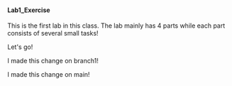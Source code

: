 #### **Lab1_Exercise**

This is the first lab in this class.  The lab mainly has 4 parts while each part consists of several small tasks!

Let's go!



I made this change on branch1!



I made this change on main!